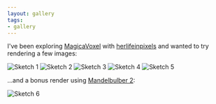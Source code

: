```yaml
---
layout: gallery
tags:
- gallery
---
```


I've been exploring [MagicaVoxel](https://ephtracy.github.io/) with [herlifeinpixels](https://twitter.com/herlifeinpixels/status/1061891927312805888) and wanted to try rendering a few images:

![Sketch 1](/images/voxels-gallery/pattern.png)
![Sketch 2](/images/voxels-gallery/qube.png)
![Sketch 3](/images/voxels-gallery/blue-tunnel.png)
![Sketch 4](/images/voxels-gallery/tunnel.png)
![Sketch 5](/images/voxels-gallery/bg.png)

…and a bonus render using [Mandelbulber 2](https://github.com/buddhi1980/mandelbulber2):

![Sketch 6](/images/voxels-gallery/bulbs.png)
